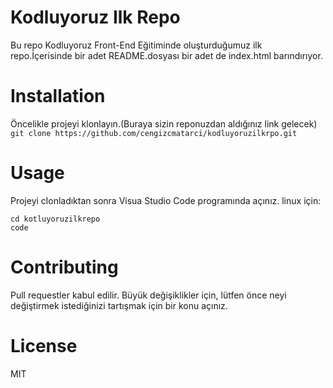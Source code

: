 # Kodluyoruz Ilk Repo
Bu repo Kodluyoruz Front-End Eğitiminde oluşturduğumuz ilk repo.İçerisinde bir adet README.dosyası bir adet de index.html barındırıyor.
# Installation 
Öncelikle projeyi klonlayın.(Buraya sizin reponuzdan aldığınız link gelecek)
`
git clone https://github.com/cengizcmatarci/kodluyoruzilkrpo.git
`
# Usage 
Projeyi clonladıktan sonra Visua Studio Code programında açınız.
linux için:
 ```
 cd kotluyoruzilkrepo
 code
```
 # Contributing
Pull requestler kabul edilir. Büyük değişiklikler için, lütfen önce neyi değiştirmek istediğinizi tartışmak için bir konu açınız.
# License
MIT
